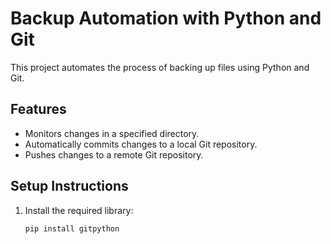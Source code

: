 # Backup Automation with Python and Git

This project automates the process of backing up files using Python and Git.

## Features
- Monitors changes in a specified directory.
- Automatically commits changes to a local Git repository.
- Pushes changes to a remote Git repository.

## Setup Instructions
1. Install the required library:
   ```bash
   pip install gitpython
